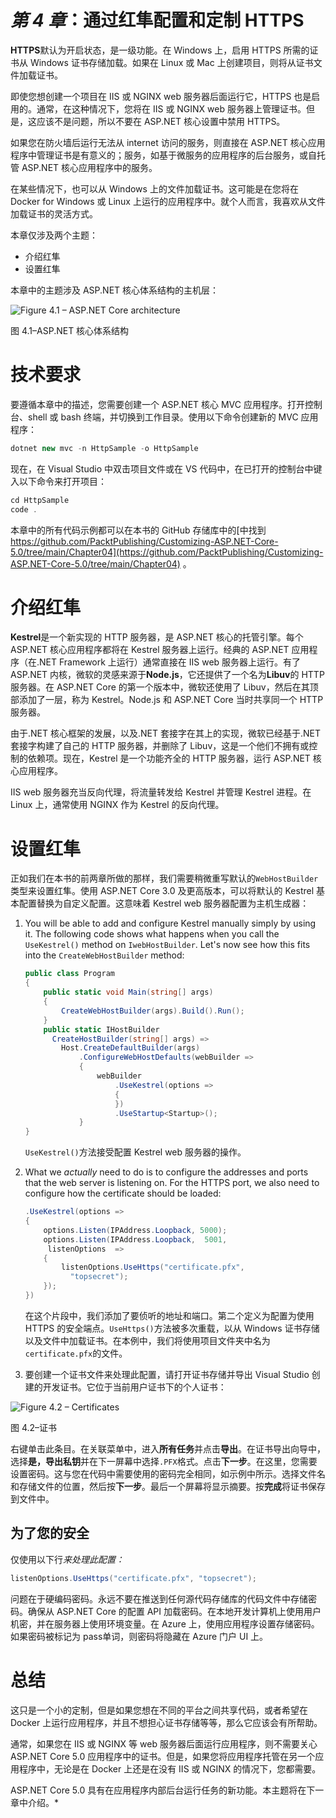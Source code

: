 # *第 4 章*：通过红隼配置和定制 HTTPS

**HTTPS**默认为开启状态，是一级功能。在 Windows 上，启用 HTTPS 所需的证书从 Windows 证书存储加载。如果在 Linux 或 Mac 上创建项目，则将从证书文件加载证书。

即使您想创建一个项目在 IIS 或 NGINX web 服务器后面运行它，HTTPS 也是启用的。通常，在这种情况下，您将在 IIS 或 NGINX web 服务器上管理证书。但是，这应该不是问题，所以不要在 ASP.NET 核心设置中禁用 HTTPS。

如果您在防火墙后运行无法从 internet 访问的服务，则直接在 ASP.NET 核心应用程序中管理证书是有意义的；服务，如基于微服务的应用程序的后台服务，或自托管 ASP.NET 核心应用程序中的服务。

在某些情况下，也可以从 Windows 上的文件加载证书。这可能是在您将在 Docker for Windows 或 Linux 上运行的应用程序中。就个人而言，我喜欢从文件加载证书的灵活方式。

本章仅涉及两个主题：

*   介绍红隼
*   设置红隼

本章中的主题涉及 ASP.NET 核心体系结构的主机层：

![Figure 4.1 – ASP.NET Core architecture ](image/Figure_4.1_B17133.jpg)

图 4.1–ASP.NET 核心体系结构

# 技术要求

要遵循本章中的描述，您需要创建一个 ASP.NET 核心 MVC 应用程序。打开控制台、shell 或 bash 终端，并切换到工作目录。使用以下命令创建新的 MVC 应用程序：

```cs
dotnet new mvc -n HttpSample -o HttpSample
```

现在，在 Visual Studio 中双击项目文件或在 VS 代码中，在已打开的控制台中键入以下命令来打开项目：

```cs
cd HttpSample
code .
```

本章中的所有代码示例都可以在本书的 GitHub 存储库中的[中找到 https://github.com/PacktPublishing/Customizing-ASP.NET-Core-5.0/tree/main/Chapter04](https://github.com/PacktPublishing/Customizing-ASP.NET-Core-5.0/tree/main/Chapter04) 。

# 介绍红隼

**Kestrel**是一个新实现的 HTTP 服务器，是 ASP.NET 核心的托管引擎。每个 ASP.NET 核心应用程序都将在 Kestrel 服务器上运行。经典的 ASP.NET 应用程序（在.NET Framework 上运行）通常直接在 IIS web 服务器上运行。有了 ASP.NET 内核，微软的灵感来源于**Node.js**，它还提供了一个名为**Libuv**的 HTTP 服务器。在 ASP.NET Core 的第一个版本中，微软还使用了 Libuv，然后在其顶部添加了一层，称为 Kestrel。Node.js 和 ASP.NET Core 当时共享同一个 HTTP 服务器。

由于.NET 核心框架的发展，以及.NET 套接字在其上的实现，微软已经基于.NET 套接字构建了自己的 HTTP 服务器，并删除了 Libuv，这是一个他们不拥有或控制的依赖项。现在，Kestrel 是一个功能齐全的 HTTP 服务器，运行 ASP.NET 核心应用程序。

IIS web 服务器充当反向代理，将流量转发给 Kestrel 并管理 Kestrel 进程。在 Linux 上，通常使用 NGINX 作为 Kestrel 的反向代理。

# 设置红隼

正如我们在本书的前两章所做的那样，我们需要稍微重写默认的`WebHostBuilder`类型来设置红隼。使用 ASP.NET Core 3.0 及更高版本，可以将默认的 Kestrel 基本配置替换为自定义配置。这意味着 Kestrel web 服务器配置为主机生成器：

1.  You will be able to add and configure Kestrel manually simply by using it. The following code shows what happens when you call the `UseKestrel()` method on `IwebHostBuilder`. Let's now see how this fits into the `CreateWebHostBuilder` method:

    ```cs
    public class Program
    {
        public static void Main(string[] args)
        {
            CreateWebHostBuilder(args).Build().Run();
        }
        public static IHostBuilder 
          CreateHostBuilder(string[] args) =>
            Host.CreateDefaultBuilder(args)
                .ConfigureWebHostDefaults(webBuilder =>
                {
                    webBuilder
                        .UseKestrel(options =>
                        {
                        })
                        .UseStartup<Startup>();
                }
    }
    ```

    `UseKestrel()`方法接受配置 Kestrel web 服务器的操作。

2.  What we *actually* need to do is to configure the addresses and ports that the web server is listening on. For the HTTPS port, we also need to configure how the certificate should be loaded:

    ```cs
    .UseKestrel(options =>
    {
        options.Listen(IPAddress.Loopback, 5000);
        options.Listen(IPAddress.Loopback,  5001,  
         listenOptions  =>
        {
            listenOptions.UseHttps("certificate.pfx", 
              "topsecret");
        });
    })
    ```

    在这个片段中，我们添加了要侦听的地址和端口。第二个定义为配置为使用 HTTPS 的安全端点。`UseHttps()`方法被多次重载，以从 Windows 证书存储以及文件中加载证书。在本例中，我们将使用项目文件夹中名为`certificate.pfx`的文件。

3.  要创建一个证书文件来处理此配置，请打开证书存储并导出 Visual Studio 创建的开发证书。它位于当前用户证书下的个人证书：

![Figure 4.2 – Certificates ](image/Figure_4.2_B17133.jpg)

图 4.2–证书

右键单击此条目。在关联菜单中，进入**所有任务**并点击**导出**。在证书导出向导中，选择**是，导出私钥**并在下一屏幕中选择`.PFX`格式。点击**下一步**。在这里，您需要设置密码。这与您在代码中需要使用的密码完全相同，如示例中所示。选择文件名和存储文件的位置，然后按**下一步**。最后一个屏幕将显示摘要。按**完成**将证书保存到文件中。

## 为了您的安全

仅使用以下行*来处理此配置：*

```cs
listenOptions.UseHttps("certificate.pfx", "topsecret");
```

问题在于硬编码密码。永远不要在推送到任何源代码存储库的代码文件中存储密码。确保从 ASP.NET Core 的配置 API 加载密码。在本地开发计算机上使用用户机密，并在服务器上使用环境变量。在 Azure 上，使用应用程序设置存储密码。如果密码被标记为 pass单词，则密码将隐藏在 Azure 门户 UI 上。

# 总结

这只是一个小的定制，但是如果您想在不同的平台之间共享代码，或者希望在 Docker 上运行应用程序，并且不想担心证书存储等等，那么它应该会有所帮助。

通常，如果您在 IIS 或 NGINX 等 web 服务器后面运行应用程序，则不需要关心 ASP.NET Core 5.0 应用程序中的证书。但是，如果您将应用程序托管在另一个应用程序中，无论是在 Docker 上还是在没有 IIS 或 NGINX 的情况下，您都需要。

ASP.NET Core 5.0 具有在应用程序内部后台运行任务的新功能。本主题将在下一章中介绍。*